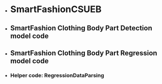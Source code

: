 * # SmartFashionCSUEB
* ## SmartFashion Clothing Body Part Detection model code
* ## SmartFashion Clothing Body Part Regression model code
* ### Helper code: RegressionDataParsing
